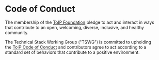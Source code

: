 # Code of Conduct

The membership of the [ToIP Foundation](http://trustoverip.org) pledge to act and interact in ways that contribute to an open, welcoming, diverse, inclusive, and healthy community.

The Technical Stack Working Group ("TSWG") is committed to upholding the [ToIP Code of Conduct](https://lfprojects.org/policies/code-of-conduct/) and contributors agree to act according to a standard set of behaviors that contribute to a positive environment.
